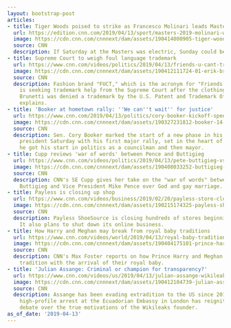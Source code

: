 ```yaml
---
layout: bootstrap-post
articles:
- title: Tiger Woods poised to strike as Francesco Molinari leads Masters
  url: https://edition.cnn.com/2019/04/13/sport/masters-2019-molinari-woods-finau-round-three-spt-intl/index.html
  image: https://cdn.cnn.com/cnnnext/dam/assets/190414000905-tiger-woods-masters-augusta-round-three-super-tease.jpg
  source: CNN
  description: If Saturday at the Masters was electric, Sunday could be supercharged.
- title: Supreme Court to weigh foul language trademark
  url: https://www.cnn.com/videos/politics/2019/04/13/friends-u-cant-trust-trademark-case-supreme-court-unfiltered-sot-vpx.cnn
  image: https://cdn.cnn.com/cnnnext/dam/assets/190412111724-01-erik-brunetti-file-super-tease.jpg
  source: CNN
  description: Fashion brand "FUCT," which is the acronym for "Friends U Can't Trust,"
    is seeking trademark help from the Supreme Court after the clothing designer Erik
    Brunetti was denied a trademark by the U.S. Patent and Trademark Office. SE Cupp
    explains.
- title: 'Booker at hometown rally: ''We can''t wait'' for justice'
  url: https://www.cnn.com/2019/04/13/politics/cory-booker-kickoff-speech/index.html
  image: https://cdn.cnn.com/cnnnext/dam/assets/190327231812-booker-14-super-tease.jpg
  source: CNN
  description: Sen. Cory Booker marked the start of a new phase in his campaign for
    president Saturday with his first major rally, set in the heart of the city where
    he got his start in politics as a councilman and then mayor.
- title: Cupp reviews 'war of words' between Pence and Buttigieg
  url: https://www.cnn.com/videos/politics/2019/04/13/pete-buttigieg-vs-mike-pence-se-cupp-monologue-sot-unfiltered-vpx.cnn
  image: https://cdn.cnn.com/cnnnext/dam/assets/190408033252-buttigieg-pence-split-super-tease.jpg
  source: CNN
  description: CNN's SE Cupp gives her take on the "war of words" between Mayor Pete
    Buttigieg and Vice President Mike Pence over God and gay marriage.
- title: Payless is closing up shop
  url: https://www.cnn.com/videos/business/2019/02/20/payless-store-closings-retail.cnn-business
  image: https://cdn.cnn.com/cnnnext/dam/assets/190215174325-payless-shoe-store-super-tease.jpg
  source: CNN
  description: Payless ShoeSource is closing hundreds of stores beginning in March.
    It also plans to shut down its online business.
- title: How Harry and Meghan may break from royal baby traditions
  url: https://www.cnn.com/videos/world/2019/04/13/royal-baby-traditions-harry-meghan-pkg-foster-vpx.cnn
  image: https://cdn.cnn.com/cnnnext/dam/assets/190404175101-prince-harry-and-megan-markle-super-tease.jpg
  source: CNN
  description: CNN's Max Foster reports on how Prince Harry and Meghan could buck
    tradition with the arrival of their royal baby.
- title: 'Julian Assange: Criminal or champion for transparency?'
  url: https://www.cnn.com/videos/us/2019/04/13/julian-assange-wikileaks-arrest-debate-orig-mg.cnn
  image: https://cdn.cnn.com/cnnnext/dam/assets/190412104739-julian-assange-ecuador-balcony-file-2017-super-tease.jpg
  source: CNN
  description: Assange has been evading extradition to the US since 2012, but his
    high-profile arrest at the Ecuadorian Embassy in London has reignited a fiery
    debate over the true motivations of the Wikileaks founder.
as_of_date: '2019-04-13'
---
```


